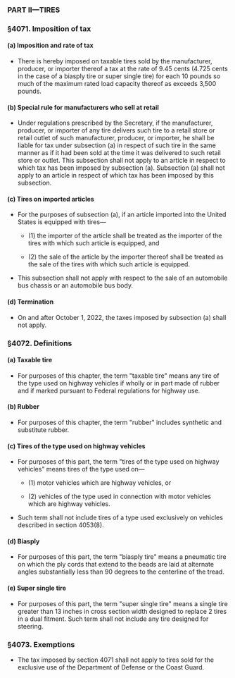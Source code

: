 ### PART II—TIRES

### §4071. Imposition of tax
#### (a) Imposition and rate of tax
* There is hereby imposed on taxable tires sold by the manufacturer, producer, or importer thereof a tax at the rate of 9.45 cents (4.725 cents in the case of a biasply tire or super single tire) for each 10 pounds so much of the maximum rated load capacity thereof as exceeds 3,500 pounds.

#### (b) Special rule for manufacturers who sell at retail
* Under regulations prescribed by the Secretary, if the manufacturer, producer, or importer of any tire delivers such tire to a retail store or retail outlet of such manufacturer, producer, or importer, he shall be liable for tax under subsection (a) in respect of such tire in the same manner as if it had been sold at the time it was delivered to such retail store or outlet. This subsection shall not apply to an article in respect to which tax has been imposed by subsection (a). Subsection (a) shall not apply to an article in respect of which tax has been imposed by this subsection.

#### (c) Tires on imported articles
* For the purposes of subsection (a), if an article imported into the United States is equipped with tires—

  * (1) the importer of the article shall be treated as the importer of the tires with which such article is equipped, and

  * (2) the sale of the article by the importer thereof shall be treated as the sale of the tires with which such article is equipped.


* This subsection shall not apply with respect to the sale of an automobile bus chassis or an automobile bus body.

#### (d) Termination
* On and after October 1, 2022, the taxes imposed by subsection (a) shall not apply.

### §4072. Definitions
#### (a) Taxable tire
* For purposes of this chapter, the term "taxable tire" means any tire of the type used on highway vehicles if wholly or in part made of rubber and if marked pursuant to Federal regulations for highway use.

#### (b) Rubber
* For purposes of this chapter, the term "rubber" includes synthetic and substitute rubber.

#### (c) Tires of the type used on highway vehicles
* For purposes of this part, the term "tires of the type used on highway vehicles" means tires of the type used on—

  * (1) motor vehicles which are highway vehicles, or

  * (2) vehicles of the type used in connection with motor vehicles which are highway vehicles.


* Such term shall not include tires of a type used exclusively on vehicles described in section 4053(8).

#### (d) Biasply
* For purposes of this part, the term "biasply tire" means a pneumatic tire on which the ply cords that extend to the beads are laid at alternate angles substantially less than 90 degrees to the centerline of the tread.

#### (e) Super single tire
* For purposes of this part, the term "super single tire" means a single tire greater than 13 inches in cross section width designed to replace 2 tires in a dual fitment. Such term shall not include any tire designed for steering.

### §4073. Exemptions
* The tax imposed by section 4071 shall not apply to tires sold for the exclusive use of the Department of Defense or the Coast Guard.